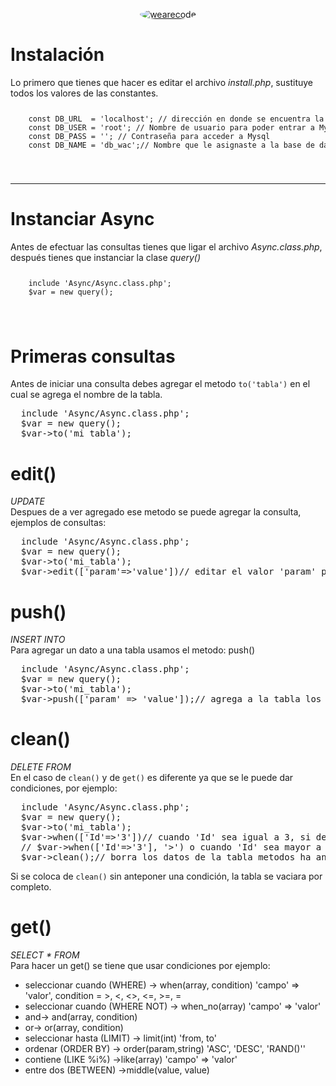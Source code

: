 <p align="center">
  <a href="#">
    <img src="https://scontent-dfw5-1.xx.fbcdn.net/v/t1.0-9/35400621_270511213518991_3486364755348684800_n.png?_nc_cat=0&oh=3676b6f45c264b416e1930be3b3d41a4&oe=5BBCE836" style="border-radius: 100%;" alt="wearecode">
  </a>
</p>
<h1>Instalación</h1>
Lo primero que tienes que hacer es editar el archivo <i>install.php</i>, sustituye todos los valores de las constantes.
<code>
  <pre>
    const DB_URL  = 'localhost'; // dirección en donde se encuentra la base de datos
    const DB_USER = 'root'; // Nombre de usuario para poder entrar a Mysql
    const DB_PASS = ''; // Contraseña para acceder a Mysql
    const DB_NAME = 'db_wac';// Nombre que le asignaste a la base de datos	
  </pre>
</code>
<hr>
<h1>Instanciar Async</h1>
Antes de efectuar las consultas tienes que ligar el archivo <i>Async.class.php</i>, después tienes que instanciar la clase <i>query()</i>
<code>
  <pre>
    include 'Async/Async.class.php';
    $var = new query();
  </pre>
</code>
<h1>Primeras consultas</h1>
Antes de iniciar una consulta debes agregar el metodo <code>to('tabla')</code> en el cual se agrega el nombre de la tabla.
<pre>
  include 'Async/Async.class.php';
  $var = new query();
  $var->to('mi_tabla');
</pre>
<h1>edit()</h1>
<i>UPDATE</i><br />
Despues de a ver agregado ese metodo se puede agregar la consulta, ejemplos de consultas:<br>
<pre>
  include 'Async/Async.class.php';
  $var = new query();
  $var->to('mi_tabla');
  $var->edit(['param'=>'value'])// editar el valor 'param' por el valor de value
</pre>
<h1>push()</h1>
<i>INSERT INTO</i><br />
Para agregar un dato a una tabla usamos el metodo: push()
<pre>
  include 'Async/Async.class.php';
  $var = new query();
  $var->to('mi_tabla');
  $var->push(['param' => 'value']);// agrega a la tabla los objetos ingresado al array      
</pre>
<h1>clean()</h1>
<i>DELETE FROM</i><br />
En el caso de <code>clean()</code> y de <code>get()</code> es diferente ya que se le puede dar condiciones, por ejemplo:
<pre>
  include 'Async/Async.class.php';
  $var = new query();
  $var->to('mi_tabla');
  $var->when(['Id'=>'3'])// cuando 'Id' sea igual a 3, si deseas usar condiconales agrega un argumento despues del array
  // $var->when(['Id'=>'3'], '>') o cuando 'Id' sea mayor a 3,  condicionales aceptadas '=' viene por defecto, '>', '<' , '!=', '>=', '<='
  $var->clean();// borra los datos de la tabla metodos ha antecolocar -> when(['param'=>'value'], '='), when_no(['param'=>'value'], '>'), and(['param'=>'value'], '<'), or(['param'=>'value'], '<')
</pre>
Si se coloca de <code>clean()</code> sin anteponer una condición, la tabla se vaciara por completo.
<h1>get()</h1>
<i>SELECT * FROM</i><br />
Para hacer un get() se tiene que usar condiciones por ejemplo:
<ul>
   	<li>seleccionar cuando (WHERE) -> when(array, condition) 'campo' => 'valor', condition = >, <, <>, <=, >=, = </li>
	<li>seleccionar cuando (WHERE NOT) -> when_no(array) 'campo' => 'valor'</li>
	<li>and-> and(array, condition)</li>
	<li>or-> or(array, condition)</li>
	<li>seleccionar hasta (LIMIT) -> limit(int) 'from, to'</li>
	<li>ordenar (ORDER BY) -> order(param,string) 'ASC', 'DESC', 'RAND()''</li>
	<li>contiene (LIKE %i%) ->like(array) 'campo' => 'valor'</li>
	<li>entre dos (BETWEEN) ->middle(value, value)</li>
</ul>
